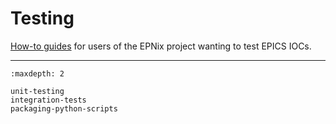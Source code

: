 # Testing

[How-to guides] for users of the EPNix project wanting to test EPICS IOCs.

----

```{toctree}
:maxdepth: 2

unit-testing
integration-tests
packaging-python-scripts
```

[how-to guides]: https://diataxis.fr/how-to-guides/
